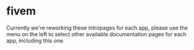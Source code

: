 # fivem

Currently we're reworking these intropages for each app, please use the menu on the left to select other available documentation pages for each app, including this one.
